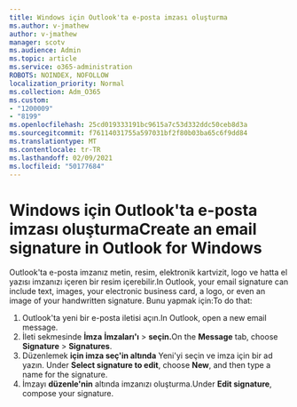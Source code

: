 ```yaml
---
title: Windows için Outlook'ta e-posta imzası oluşturma
ms.author: v-jmathew
author: v-jmathew
manager: scotv
ms.audience: Admin
ms.topic: article
ms.service: o365-administration
ROBOTS: NOINDEX, NOFOLLOW
localization_priority: Normal
ms.collection: Adm_O365
ms.custom:
- "1200009"
- "8199"
ms.openlocfilehash: 25cd019333191bc9615a7c53d332ddc50ceb8d3a
ms.sourcegitcommit: f76114031755a597031bf2f80b03ba65c6f9dd84
ms.translationtype: MT
ms.contentlocale: tr-TR
ms.lasthandoff: 02/09/2021
ms.locfileid: "50177684"
---
```

# <a name="create-an-email-signature-in-outlook-for-windows"></a><span data-ttu-id="465fb-102">Windows için Outlook'ta e-posta imzası oluşturma</span><span class="sxs-lookup"><span data-stu-id="465fb-102">Create an email signature in Outlook for Windows</span></span>

<span data-ttu-id="465fb-103">Outlook'ta e-posta imzanız metin, resim, elektronik kartvizit, logo ve hatta el yazısı imzanızı içeren bir resim içerebilir.</span><span class="sxs-lookup"><span data-stu-id="465fb-103">In Outlook, your email signature can include text, images, your electronic business card, a logo, or even an image of your handwritten signature.</span></span> <span data-ttu-id="465fb-104">Bunu yapmak için:</span><span class="sxs-lookup"><span data-stu-id="465fb-104">To do that:</span></span>

1. <span data-ttu-id="465fb-105">Outlook'ta yeni bir e-posta iletisi açın.</span><span class="sxs-lookup"><span data-stu-id="465fb-105">In Outlook, open a new email message.</span></span>
2. <span data-ttu-id="465fb-106">İleti sekmesinde **İmza** **İmzaları'ı**  >  **seçin.**</span><span class="sxs-lookup"><span data-stu-id="465fb-106">On the **Message** tab, choose **Signature** > **Signatures**.</span></span>
3. <span data-ttu-id="465fb-107">Düzenlemek **için imza seç'in altında** Yeni'yi seçin ve imza için bir ad yazın. </span><span class="sxs-lookup"><span data-stu-id="465fb-107">Under **Select signature to edit**, choose **New**, and then type a name for the signature.</span></span>
4. <span data-ttu-id="465fb-108">İmzayı **düzenle'nin** altında imzanızı oluşturma.</span><span class="sxs-lookup"><span data-stu-id="465fb-108">Under **Edit signature**, compose your signature.</span></span>
